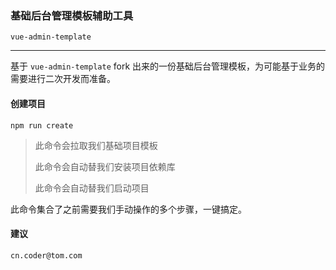 ### 基础后台管理模板辅助工具 

```vue-admin-template```

---

基于 ```vue-admin-template``` fork 出来的一份基础后台管理模板，为可能基于业务的需要进行二次开发而准备。

#### 创建项目

```shell
npm run create
```

> 此命令会拉取我们基础项目模板
>
> 此命令会自动替我们安装项目依赖库
>
> 此命令会自动替我们启动项目

此命令集合了之前需要我们手动操作的多个步骤，一键搞定。

#### 建议

```cn.coder@tom.com```